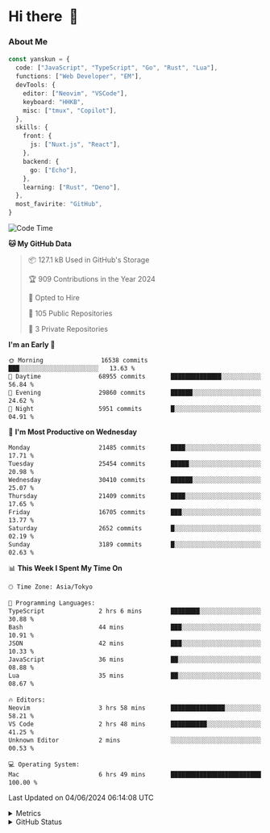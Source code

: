 # Hi there&nbsp; :wave:

### About Me

```ts
const yanskun = {
  code: ["JavaScript", "TypeScript", "Go", "Rust", "Lua"],
  functions: ["Web Developer", "EM"],
  devTools: {
    editor: ["Neovim", "VSCode"],
    keyboard: "HHKB",
    misc: ["tmux", "Copilot"],
  },
  skills: {
    front: {
      js: ["Nuxt.js", "React"],
    },
    backend: {
      go: ["Echo"],
    },
    learning: ["Rust", "Deno"],
  },
  most_favirite: "GitHub",
}
```

<!--START_SECTION:waka-->
![Code Time](http://img.shields.io/badge/Code%20Time-829%20hrs%2010%20mins-blue)

**🐱 My GitHub Data** 

> 📦 127.1 kB Used in GitHub's Storage 
 > 
> 🏆 909 Contributions in the Year 2024
 > 
> 💼 Opted to Hire
 > 
> 📜 105 Public Repositories 
 > 
> 🔑 3 Private Repositories 
 > 
**I'm an Early 🐤** 

```text
🌞 Morning                16538 commits       ███░░░░░░░░░░░░░░░░░░░░░░   13.63 % 
🌆 Daytime                68955 commits       ██████████████░░░░░░░░░░░   56.84 % 
🌃 Evening                29860 commits       ██████░░░░░░░░░░░░░░░░░░░   24.62 % 
🌙 Night                  5951 commits        █░░░░░░░░░░░░░░░░░░░░░░░░   04.91 % 
```
📅 **I'm Most Productive on Wednesday** 

```text
Monday                   21485 commits       ████░░░░░░░░░░░░░░░░░░░░░   17.71 % 
Tuesday                  25454 commits       █████░░░░░░░░░░░░░░░░░░░░   20.98 % 
Wednesday                30410 commits       ██████░░░░░░░░░░░░░░░░░░░   25.07 % 
Thursday                 21409 commits       ████░░░░░░░░░░░░░░░░░░░░░   17.65 % 
Friday                   16705 commits       ███░░░░░░░░░░░░░░░░░░░░░░   13.77 % 
Saturday                 2652 commits        █░░░░░░░░░░░░░░░░░░░░░░░░   02.19 % 
Sunday                   3189 commits        █░░░░░░░░░░░░░░░░░░░░░░░░   02.63 % 
```


📊 **This Week I Spent My Time On** 

```text
🕑︎ Time Zone: Asia/Tokyo

💬 Programming Languages: 
TypeScript               2 hrs 6 mins        ████████░░░░░░░░░░░░░░░░░   30.88 % 
Bash                     44 mins             ███░░░░░░░░░░░░░░░░░░░░░░   10.91 % 
JSON                     42 mins             ███░░░░░░░░░░░░░░░░░░░░░░   10.33 % 
JavaScript               36 mins             ██░░░░░░░░░░░░░░░░░░░░░░░   08.88 % 
Lua                      35 mins             ██░░░░░░░░░░░░░░░░░░░░░░░   08.67 % 

🔥 Editors: 
Neovim                   3 hrs 58 mins       ███████████████░░░░░░░░░░   58.21 % 
VS Code                  2 hrs 48 mins       ██████████░░░░░░░░░░░░░░░   41.25 % 
Unknown Editor           2 mins              ░░░░░░░░░░░░░░░░░░░░░░░░░   00.53 % 

💻 Operating System: 
Mac                      6 hrs 49 mins       █████████████████████████   100.00 % 
```


 Last Updated on 04/06/2024 06:14:08 UTC
<!--END_SECTION:waka-->

<details>
  <summary>Metrics</summary>
  <img src="https://github.com/yanskun/yanskun/blob/main/github-metrics.svg" alt="Metrics">
</details>

<details>
  <summary>GitHub Status</summary>
  <picture>
    <source media="(prefers-color-scheme: dark)" srcset="https://raw.githubusercontent.com/yanskun/yanskun/master/profile-summary-card-output/nord_dark/0-profile-details.svg">
   <img src="https://raw.githubusercontent.com/yanskun/yanskun/master/profile-summary-card-output/default/0-profile-details.svg">
  </picture>
  <br>
  <picture>
    <source media="(prefers-color-scheme: dark)" srcset="https://raw.githubusercontent.com/yanskun/yanskun/master/profile-summary-card-output/nord_dark/1-repos-per-language.svg">
   <img src="https://raw.githubusercontent.com/yanskun/yanskun/master/profile-summary-card-output/default/1-repos-per-language.svg">
  </picture>
  <picture>
    <source media="(prefers-color-scheme: dark)" srcset="https://raw.githubusercontent.com/yanskun/yanskun/master/profile-summary-card-output/nord_dark/2-most-commit-language.svg">
   <img src="https://raw.githubusercontent.com/yanskun/yanskun/master/profile-summary-card-output/default/2-most-commit-language.svg">
  </picture>
  <br>
  <picture>
    <source media="(prefers-color-scheme: dark)" srcset="https://raw.githubusercontent.com/yanskun/yanskun/master/profile-summary-card-output/nord_dark/3-stats.svg">
   <img src="https://raw.githubusercontent.com/yanskun/yanskun/master/profile-summary-card-output/default/3-stats.svg">
  </picture>
  <picture>
    <source media="(prefers-color-scheme: dark)" srcset="https://raw.githubusercontent.com/yanskun/yanskun/master/profile-summary-card-output/nord_dark/4-productive-time.svg">
   <img src="https://raw.githubusercontent.com/yanskun/yanskun/master/profile-summary-card-output/default/4-productive-time.svg">
  </picture>
</details>
